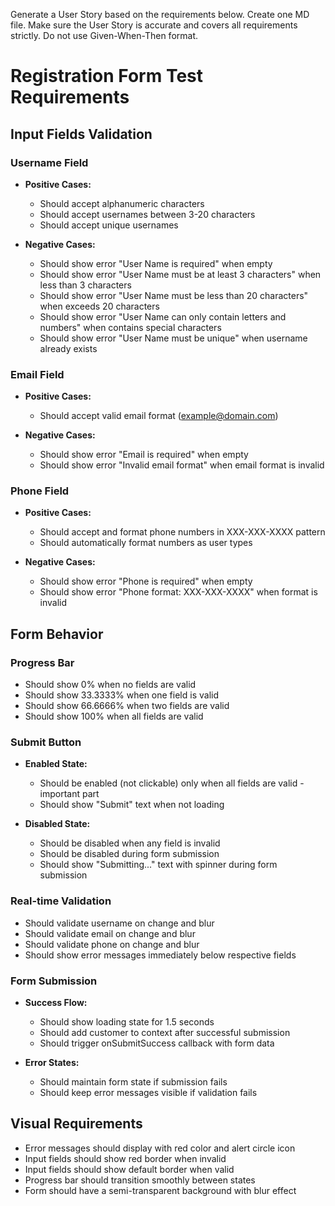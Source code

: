 Generate a User Story based on the requirements below. Create one MD file. Make sure the User Story is accurate and covers all requirements strictly. Do not use Given-When-Then format.

# Registration Form Test Requirements

## Input Fields Validation

### Username Field
- **Positive Cases:**
  - Should accept alphanumeric characters
  - Should accept usernames between 3-20 characters
  - Should accept unique usernames
  
- **Negative Cases:**
  - Should show error "User Name is required" when empty
  - Should show error "User Name must be at least 3 characters" when less than 3 characters
  - Should show error "User Name must be less than 20 characters" when exceeds 20 characters
  - Should show error "User Name can only contain letters and numbers" when contains special characters
  - Should show error "User Name must be unique" when username already exists

### Email Field
- **Positive Cases:**
  - Should accept valid email format (example@domain.com)
  
- **Negative Cases:**
  - Should show error "Email is required" when empty
  - Should show error "Invalid email format" when email format is invalid

### Phone Field
- **Positive Cases:**
  - Should accept and format phone numbers in XXX-XXX-XXXX pattern
  - Should automatically format numbers as user types
  
- **Negative Cases:**
  - Should show error "Phone is required" when empty
  - Should show error "Phone format: XXX-XXX-XXXX" when format is invalid

## Form Behavior

### Progress Bar
- Should show 0% when no fields are valid
- Should show 33.3333% when one field is valid
- Should show 66.6666% when two fields are valid
- Should show 100% when all fields are valid

### Submit Button
- **Enabled State:**
  - Should be enabled (not clickable) only when all fields are valid - important part
  - Should show "Submit" text when not loading
  
- **Disabled State:**
  - Should be disabled when any field is invalid
  - Should be disabled during form submission
  - Should show "Submitting..." text with spinner during form submission

### Real-time Validation
- Should validate username on change and blur
- Should validate email on change and blur
- Should validate phone on change and blur
- Should show error messages immediately below respective fields

### Form Submission
- **Success Flow:**
  - Should show loading state for 1.5 seconds
  - Should add customer to context after successful submission
  - Should trigger onSubmitSuccess callback with form data
  
- **Error States:**
  - Should maintain form state if submission fails
  - Should keep error messages visible if validation fails

## Visual Requirements
- Error messages should display with red color and alert circle icon
- Input fields should show red border when invalid
- Input fields should show default border when valid
- Progress bar should transition smoothly between states
- Form should have a semi-transparent background with blur effect